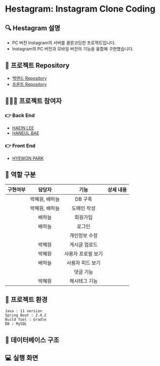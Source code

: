 # Hestagram: Instagram Clone Coding

## 🔍 Hestagram 설명
* PC 버전 Instagram의 서버를 클론코딩한 프로젝트입니다.
* Instagram의 PC 버전과 모바일 버전의 기능을 융합해 구현했습니다.

## 📁 프로젝트 Repository
* [백앤드 Repository](https://github.com/HN-3/hestagram)
* [프론트 Repository](https://github.com/HN-3/Client)

## 👩‍👩‍👧 프로젝트 참여자
### 👉 Back End
* [HAEIN LEE](https://github.com/leehaeina)
* [HANEUL BAE](https://github.com/haneeeul)
### 👉 Front End
* [HYEWON PARK](https://github.com/HYEEWON)

## 📝 역할 구분
| 구현여부 | 담당자 | 기능 | 상세 내용 |
|:-------:|:-----:|:----:|:----------| 
||박혜원, 배하늘|DB 구축||
||박혜원, 배하늘|도메인 작성||
||배하늘|회원가입||
||배하늘|로그인||
|||개인정보 수정||
||박혜원|게시글 업로드||
||박혜원|사용자 프로필 보기||
||배하늘|사용자 피드 보기||
|||댓글 기능||
||박혜원|해시테그 기능||

## 🐣 프로젝트 환경
```
Java : 11 version
Spring Boot : 2.4.2
Build Tool : Gradle
DB : MySQL
```

## 📌 데이터베이스 구조


## 💻 실행 화면